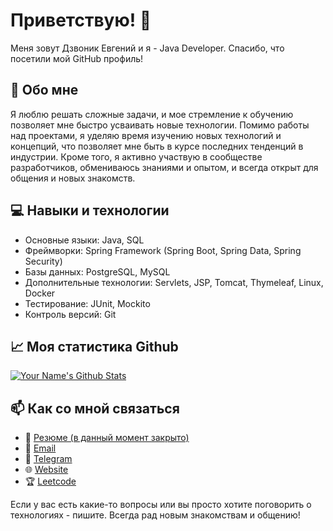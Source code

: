 # Приветствую! 👋
Меня зовут Дзвоник Евгений и я - Java Developer. Спасибо, что посетили мой GitHub профиль!

## 🚀 Обо мне

Я люблю решать сложные задачи, и мое стремление к обучению позволяет мне быстро усваивать новые технологии.
Помимо работы над проектами, я уделяю время изучению новых технологий и концепций, что позволяет мне быть в курсе последних тенденций в индустрии. Кроме того, я активно участвую в сообществе разработчиков, обмениваюсь знаниями и опытом, и всегда открыт для общения и новых знакомств.

## 💻 Навыки и технологии

- Основные языки: Java, SQL
- Фреймворки: Spring Framework (Spring Boot, Spring Data, Spring Security)
- Базы данных: PostgreSQL, MySQL
- Дополнительные технологии: Servlets, JSP, Tomcat, Thymeleaf, Linux, Docker
- Тестирование: JUnit, Mockito
- Контроль версий: Git

## 📈 Моя статистика Github

[![Your Name's Github Stats](https://github-readme-stats.vercel.app/api?username=edzvonik)](https://github.com/edzvonik/github-readme-stats)

## 📫 Как со мной связаться

- 📄 [Резюме (в данный момент закрыто)](https://spb.hh.ru/resume/31b28e9bff0b6fea090039ed1f5256547a6841)
- 📧 [Email](mailto:ev.dzvonik@gmail.com)
- 💬 [Telegram](https://t.me/edzvonik)
- 🌐 [Website](https://dzvonik.ru)
- 🏆 [Leetcode](https://leetcode.com/edzvonik/)

Если у вас есть какие-то вопросы или вы просто хотите поговорить о технологиях - пишите. Всегда рад новым знакомствам и общению!
